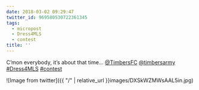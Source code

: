 ```yaml
---
date: 2018-03-02 09:29:47
twitter_id: 969580530722361345
tags:
  - micropost
  - Dress4MLS
  - contest
title: ''
---
```


C’mon everybody, it’s about that time… [@TimbersFC](https://twitter.com/TimbersFC) [@timbersarmy](https://twitter.com/timbersarmy) [#Dress4MLS](https://twitter.com/hashtag/Dress4MLS) [#contest](https://twitter.com/hashtag/contest)

![Image from twitter]({{ "/" | relative_url  }}images/DXSkWZMWsAAL5in.jpg)
